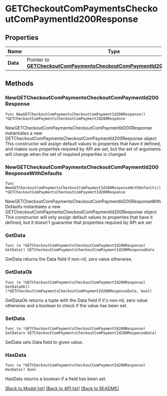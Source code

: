 # GETCheckoutComPaymentsCheckoutComPaymentId200Response

## Properties

Name | Type | Description | Notes
------------ | ------------- | ------------- | -------------
**Data** | Pointer to [**GETCheckoutComPaymentsCheckoutComPaymentId200ResponseData**](GETCheckoutComPaymentsCheckoutComPaymentId200ResponseData.md) |  | [optional] 

## Methods

### NewGETCheckoutComPaymentsCheckoutComPaymentId200Response

`func NewGETCheckoutComPaymentsCheckoutComPaymentId200Response() *GETCheckoutComPaymentsCheckoutComPaymentId200Response`

NewGETCheckoutComPaymentsCheckoutComPaymentId200Response instantiates a new GETCheckoutComPaymentsCheckoutComPaymentId200Response object
This constructor will assign default values to properties that have it defined,
and makes sure properties required by API are set, but the set of arguments
will change when the set of required properties is changed

### NewGETCheckoutComPaymentsCheckoutComPaymentId200ResponseWithDefaults

`func NewGETCheckoutComPaymentsCheckoutComPaymentId200ResponseWithDefaults() *GETCheckoutComPaymentsCheckoutComPaymentId200Response`

NewGETCheckoutComPaymentsCheckoutComPaymentId200ResponseWithDefaults instantiates a new GETCheckoutComPaymentsCheckoutComPaymentId200Response object
This constructor will only assign default values to properties that have it defined,
but it doesn't guarantee that properties required by API are set

### GetData

`func (o *GETCheckoutComPaymentsCheckoutComPaymentId200Response) GetData() GETCheckoutComPaymentsCheckoutComPaymentId200ResponseData`

GetData returns the Data field if non-nil, zero value otherwise.

### GetDataOk

`func (o *GETCheckoutComPaymentsCheckoutComPaymentId200Response) GetDataOk() (*GETCheckoutComPaymentsCheckoutComPaymentId200ResponseData, bool)`

GetDataOk returns a tuple with the Data field if it's non-nil, zero value otherwise
and a boolean to check if the value has been set.

### SetData

`func (o *GETCheckoutComPaymentsCheckoutComPaymentId200Response) SetData(v GETCheckoutComPaymentsCheckoutComPaymentId200ResponseData)`

SetData sets Data field to given value.

### HasData

`func (o *GETCheckoutComPaymentsCheckoutComPaymentId200Response) HasData() bool`

HasData returns a boolean if a field has been set.


[[Back to Model list]](../README.md#documentation-for-models) [[Back to API list]](../README.md#documentation-for-api-endpoints) [[Back to README]](../README.md)


